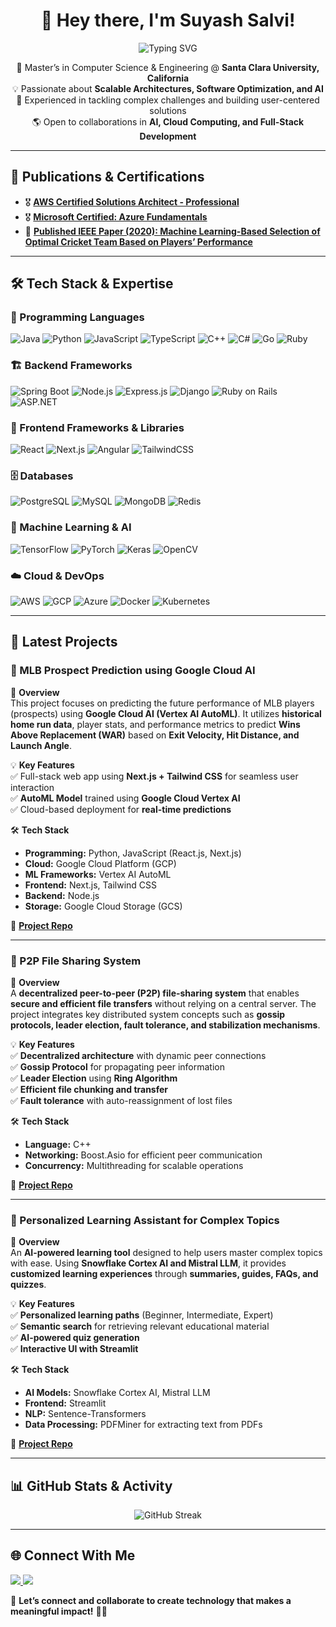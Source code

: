 <h1 align="center">👋 Hey there, I'm Suyash Salvi! </h1>

<p align="center">
  <img src="https://readme-typing-svg.herokuapp.com?font=Fira+Code&duration=4000&pause=1000&color=F7F7F7&center=true&vCenter=true&width=800&lines=Software+Engineer+%7C+Architecting+Scalable+Solutions;Optimizing+Software+%26+Fine-Tuning+ML+Models;Driving+User-Centric+Innovation" alt="Typing SVG" />
</p>

<p align="center">
🚀 Master’s in Computer Science & Engineering @ <b>Santa Clara University, California</b> <br>
💡 Passionate about <b>Scalable Architectures, Software Optimization, and AI</b>  <br>
🎯 Experienced in tackling complex challenges and building user-centered solutions  <br>
🌎 Open to collaborations in <b>AI, Cloud Computing, and Full-Stack Development</b>  
</p>

---

## 📜 Publications & Certifications  

- 🎖 **[AWS Certified Solutions Architect - Professional](https://www.credly.com/badges/6d938fe0-a75c-4d7d-85eb-e7426f413f25/public_url)**  
- 🎖 **[Microsoft Certified: Azure Fundamentals](https://www.credly.com/badges/fdefd7ca-e8ac-4acf-a800-4a6ebeefd610)**  
- 📄 **[Published IEEE Paper (2020): Machine Learning-Based Selection of Optimal Cricket Team Based on Players’ Performance](https://ieeexplore.ieee.org/document/9137891)**  

---

## 🛠️ Tech Stack & Expertise  

### 🚀 Programming Languages  
![Java](https://img.shields.io/badge/Java-ED8B00?style=for-the-badge&logo=java&logoColor=white)
![Python](https://img.shields.io/badge/Python-3776AB?style=for-the-badge&logo=python&logoColor=white)
![JavaScript](https://img.shields.io/badge/JavaScript-F7DF1E?style=for-the-badge&logo=javascript&logoColor=black)
![TypeScript](https://img.shields.io/badge/TypeScript-007ACC?style=for-the-badge&logo=typescript&logoColor=white)
![C++](https://img.shields.io/badge/C%2B%2B-00599C?style=for-the-badge&logo=c%2B%2B&logoColor=white)
![C#](https://img.shields.io/badge/C%23-239120?style=for-the-badge&logo=csharp&logoColor=white)
![Go](https://img.shields.io/badge/Go-00ADD8?style=for-the-badge&logo=go&logoColor=white)
![Ruby](https://img.shields.io/badge/Ruby-CC342D?style=for-the-badge&logo=ruby&logoColor=white)

### 🏗️ Backend Frameworks  
![Spring Boot](https://img.shields.io/badge/Spring_Boot-6DB33F?style=for-the-badge&logo=spring-boot&logoColor=white)
![Node.js](https://img.shields.io/badge/Node.js-43853D?style=for-the-badge&logo=node.js&logoColor=white)
![Express.js](https://img.shields.io/badge/Express.js-404D59?style=for-the-badge)
![Django](https://img.shields.io/badge/Django-092E20?style=for-the-badge&logo=django&logoColor=white)
![Ruby on Rails](https://img.shields.io/badge/Ruby_on_Rails-CC0000?style=for-the-badge&logo=ruby-on-rails&logoColor=white)
![ASP.NET](https://img.shields.io/badge/.NET-512BD4?style=for-the-badge&logo=dotnet&logoColor=white)

### 🎨 Frontend Frameworks & Libraries  
![React](https://img.shields.io/badge/React-61DAFB?style=for-the-badge&logo=react&logoColor=black)
![Next.js](https://img.shields.io/badge/Next.js-000000?style=for-the-badge&logo=next.js&logoColor=white)
![Angular](https://img.shields.io/badge/Angular-DD0031?style=for-the-badge&logo=angular&logoColor=white)
![TailwindCSS](https://img.shields.io/badge/TailwindCSS-38B2AC?style=for-the-badge&logo=tailwind-css&logoColor=white)

### 🗄️ Databases  
![PostgreSQL](https://img.shields.io/badge/PostgreSQL-316192?style=for-the-badge&logo=postgresql&logoColor=white)
![MySQL](https://img.shields.io/badge/MySQL-4479A1?style=for-the-badge&logo=mysql&logoColor=white)
![MongoDB](https://img.shields.io/badge/MongoDB-4EA94B?style=for-the-badge&logo=mongodb&logoColor=white)
![Redis](https://img.shields.io/badge/Redis-DC382D?style=for-the-badge&logo=redis&logoColor=white)

### 🧠 Machine Learning & AI  
![TensorFlow](https://img.shields.io/badge/TensorFlow-FF6F00?style=for-the-badge&logo=tensorflow&logoColor=white)
![PyTorch](https://img.shields.io/badge/PyTorch-EE4C2C?style=for-the-badge&logo=pytorch&logoColor=white)
![Keras](https://img.shields.io/badge/Keras-D00000?style=for-the-badge&logo=keras&logoColor=white)
![OpenCV](https://img.shields.io/badge/OpenCV-5C3EE8?style=for-the-badge&logo=opencv&logoColor=white)

### ☁️ Cloud & DevOps  
![AWS](https://img.shields.io/badge/AWS-232F3E?style=for-the-badge&logo=amazon-aws&logoColor=white)
![GCP](https://img.shields.io/badge/GCP-4285F4?style=for-the-badge&logo=google-cloud&logoColor=white)
![Azure](https://img.shields.io/badge/Azure-0078D4?style=for-the-badge&logo=microsoft-azure&logoColor=white)
![Docker](https://img.shields.io/badge/Docker-2496ED?style=for-the-badge&logo=docker&logoColor=white)
![Kubernetes](https://img.shields.io/badge/Kubernetes-326CE5?style=for-the-badge&logo=kubernetes&logoColor=white)

---

## 🌟 Latest Projects  

### 📌 MLB Prospect Prediction using Google Cloud AI  
🚀 **Overview**  
This project focuses on predicting the future performance of MLB players (prospects) using **Google Cloud AI (Vertex AI AutoML)**. It utilizes **historical home run data**, player stats, and performance metrics to predict **Wins Above Replacement (WAR)** based on **Exit Velocity, Hit Distance, and Launch Angle**.  

💡 **Key Features**  
✅ Full-stack web app using **Next.js + Tailwind CSS** for seamless user interaction  
✅ **AutoML Model** trained using **Google Cloud Vertex AI**  
✅ Cloud-based deployment for **real-time predictions**  

🛠 **Tech Stack**  
- **Programming:** Python, JavaScript (React.js, Next.js)  
- **Cloud:** Google Cloud Platform (GCP)  
- **ML Frameworks:** Vertex AI AutoML  
- **Frontend:** Next.js, Tailwind CSS  
- **Backend:** Node.js  
- **Storage:** Google Cloud Storage (GCS)  

🔗 **[Project Repo](https://github.com/SuyashSalvi/MLB)**  

---

### 📌 P2P File Sharing System  
🚀 **Overview**  
A **decentralized peer-to-peer (P2P) file-sharing system** that enables **secure and efficient file transfers** without relying on a central server. The project integrates key distributed system concepts such as **gossip protocols, leader election, fault tolerance, and stabilization mechanisms**.  

💡 **Key Features**  
✅ **Decentralized architecture** with dynamic peer connections  
✅ **Gossip Protocol** for propagating peer information  
✅ **Leader Election** using **Ring Algorithm**  
✅ **Efficient file chunking and transfer**  
✅ **Fault tolerance** with auto-reassignment of lost files  

🛠 **Tech Stack**  
- **Language:** C++  
- **Networking:** Boost.Asio for efficient peer communication  
- **Concurrency:** Multithreading for scalable operations  

🔗 **[Project Repo](https://github.com/SuyashSalvi/P2P_Filesharing)**  

---

### 📌 Personalized Learning Assistant for Complex Topics  
🚀 **Overview**  
An **AI-powered learning tool** designed to help users master complex topics with ease. Using **Snowflake Cortex AI and Mistral LLM**, it provides **customized learning experiences** through **summaries, guides, FAQs, and quizzes**.  

💡 **Key Features**  
✅ **Personalized learning paths** (Beginner, Intermediate, Expert)  
✅ **Semantic search** for retrieving relevant educational material  
✅ **AI-powered quiz generation**  
✅ **Interactive UI with Streamlit**  

🛠 **Tech Stack**  
- **AI Models:** Snowflake Cortex AI, Mistral LLM  
- **Frontend:** Streamlit  
- **NLP:** Sentence-Transformers  
- **Data Processing:** PDFMiner for extracting text from PDFs  

🔗 **[Project Repo](https://github.com/SuyashSalvi/RAG_learning_assistant)**  

---

## 📊 GitHub Stats & Activity  



<p align="center">
  <img src="https://github-readme-streak-stats.herokuapp.com/?user=SuyashSalvi&theme=radical" alt="GitHub Streak" />
</p>



---

## 🌐 Connect With Me  

<p align="">
  <a href="https://www.linkedin.com/in/suyash-salvi/">
    <img src="https://img.shields.io/badge/LinkedIn-0077B5?style=for-the-badge&logo=linkedin&logoColor=white" />
  </a>
    <a href="mailto:ssalvi2898@gmail.com">
    <img src="https://img.shields.io/badge/Gmail-D14836?style=for-the-badge&logo=gmail&logoColor=white" />
  </a>
</p>

💌 **Let’s connect and collaborate to create technology that makes a meaningful impact!** 🚀🔥  
